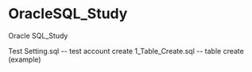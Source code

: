 # OracleSQL_Study
Oracle SQL_Study

Test Setting.sql -- test account create
1_Table_Create.sql -- table create (example)
